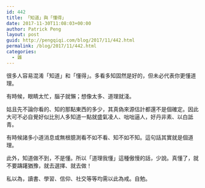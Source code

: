 ```yaml
---
id: 442
title: 「知道」與「懂得」
date: 2017-11-30T11:08:03+00:00
author: Patrick Peng
layout: post
guid: http://pengqiqi.com/blog/2017/11/442.html
permalink: /blog/2017/11/442.html
categories:
  - 雜
---
```

很多人容易混淆「知道」和「懂得」。多看多知固然是好的，但未必代表你更懂道理。

有時候，眼睛太忙，腦子就懶；想像太多、道理就淺。

姑且先不論你看的、知的那點東西的多少，其真偽來源估計都還不是個確定。因此大可不必自覺好似比別人多知道一點就盛氣凌人、咄咄逼人，好丹非素、以白詆青。

有時候諸多小道消息或無根臆測看不如不看、知不如不知。這句話其實就是個道理。

此外，知道做不到，不是懂。所以「道理我懂」這種傲慢的話，少說。真懂了，就不要躊躇猶豫，就去選擇、就去做！

私以為，讀書、學習、信仰、社交等等均需以此為戒。自勉。